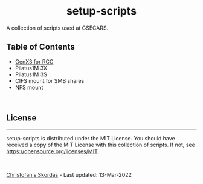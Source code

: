 <h1 align="center">setup-scripts</h1>

A collection of scripts used at GSECARS.

## Table of Contents
- [GenX3 for RCC](https://github.com/GSECARS/setup-scripts/blob/main/genx3/genx.md)
- Pilatus1M 3X
- Pilatus1M 3S
- CIFS mount for SMB shares
- NFS mount

<br />

## License

---

setup-scripts is distributed under the MIT License. You should have received 
a copy of the MIT License with this collection of scripts.  If not, see 
<https://opensource.org/licenses/MIT>.

<br />

[Christofanis Skordas](mailto:skordasc@uchicago.edu) - Last updated: 13-Mar-2022 
